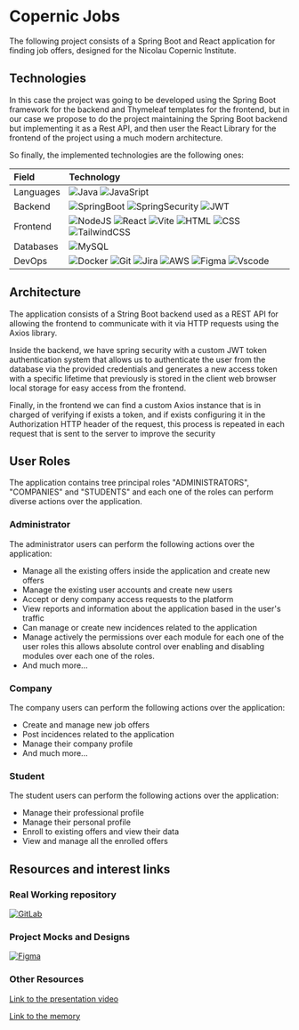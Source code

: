 

# Copernic Jobs

The following project consists of a Spring Boot and React application for finding job offers, designed for the Nicolau Copernic Institute.

## Technologies

In this case the project was going to be developed using the Spring Boot framework for the backend and Thymeleaf templates for the frontend, but in our case we propose to do the project maintaining the Spring Boot backend but implementing it as a Rest API, and then user the React Library for the frontend of the project using a much modern architecture.

So finally, the implemented technologies are the following ones:

| Field             | Technology            |
|:------------------|:----------------------|
|Languages          |![Java](https://img.shields.io/badge/Java-ED8B00?style=for-the-badge&logo=openjdk&logoColor=white) ![JavaSript](https://img.shields.io/badge/JavaScript-F7DF1E?style=for-the-badge&logo=javascript&logoColor=black)|
|Backend            |![SpringBoot](https://img.shields.io/badge/Spring-6DB33F?style=for-the-badge&logo=spring&logoColor=white) ![SpringSecurity](https://img.shields.io/badge/Spring_Security-6DB33F?style=for-the-badge&logo=Spring-Security&logoColor=white) ![JWT](https://img.shields.io/badge/json%20web%20tokens-323330?style=for-the-badge&logo=json-web-tokens&logoColor=pink)|
|Frontend           |![NodeJS](https://img.shields.io/badge/Node.js-43853D?style=for-the-badge&logo=node.js&logoColor=white) ![React](https://img.shields.io/badge/React-20232A?style=for-the-badge&logo=react&logoColor=61DAFB) ![Vite](https://img.shields.io/badge/vite-%23646CFF.svg?style=for-the-badge&logo=vite&logoColor=white) ![HTML](https://img.shields.io/badge/html5-%23E34F26.svg?style=for-the-badge&logo=html5&logoColor=white) ![CSS](https://img.shields.io/badge/css3-%231572B6.svg?style=for-the-badge&logo=css3&logoColor=white) ![TailwindCSS](https://img.shields.io/badge/Tailwind_CSS-38B2AC?style=for-the-badge&logo=tailwind-css&logoColor=white)|
|Databases          |![MySQL](https://img.shields.io/badge/MySQL-00000F?style=for-the-badge&logo=mysql&logoColor=white)|
|DevOps             |![Docker](https://img.shields.io/badge/docker-%230db7ed.svg?style=for-the-badge&logo=docker&logoColor=white) ![Git](https://img.shields.io/badge/git-%23F05033.svg?style=for-the-badge&logo=git&logoColor=white) ![Jira](https://img.shields.io/badge/jira-%230A0FFF.svg?style=for-the-badge&logo=jira&logoColor=white) ![AWS](https://img.shields.io/badge/Amazon_AWS-232F3E?style=for-the-badge&logo=amazon-aws&logoColor=white) ![Figma](https://img.shields.io/badge/figma-%23F24E1E.svg?style=for-the-badge&logo=figma&logoColor=white) ![Vscode](https://img.shields.io/badge/VSCode-0078D4?style=for-the-badge&logo=visual%20studio%20code&logoColor=white)|


## Architecture

The application consists of a String Boot backend used as a REST API for allowing the frontend to communicate with it via HTTP requests using the Axios library.

Inside the backend, we have spring security with a custom JWT token authentication system that allows us to authenticate the user from the database via the provided credentials and generates a new access token with a specific lifetime that previously is stored in the client web browser local storage for easy access from the frontend.

Finally, in the frontend we can find a custom Axios instance that is in charged of verifying if exists a token, and if exists configuring it in the Authorization HTTP header of the request, this process is repeated in each request that is sent to the server to improve the security

## User Roles

The application contains tree principal roles "ADMINISTRATORS", "COMPANIES" and "STUDENTS" and each one of the roles can perform diverse actions over the application.

### Administrator

The administrator users can perform the following actions over the application:

 - Manage all the existing offers inside the application and create new offers
 - Manage the existing user accounts and create new users
 - Accept or deny company access requests to the platform
 - View reports and information about the application based in the user's traffic
 - Can manage or create new incidences related to the application
 - Manage actively the permissions over each module for each one of the user roles this allows absolute 
 control over enabling and disabling modules over each one of the roles.
 - And much more...


### Company

The company users can perform the following actions over the application: 

 - Create and manage new job offers
 - Post incidences related to the application
 - Manage their company profile
 - And much more...

### Student

The student users can perform the following actions over the application:

 - Manage their professional profile
 - Manage their personal profile
 - Enroll to existing offers and view their data
 - View and manage all the enrolled offers


## Resources and interest links

### Real Working repository

[![GitLab](https://img.shields.io/badge/GitLab-330F63?style=for-the-badge&logo=gitlab&logoColor=white)](https://gitlab.com/abp_proyect_copernicjobs)

### Project Mocks and Designs

[![Figma](https://img.shields.io/badge/Figma-F24E1E?style=for-the-badge&logo=figma&logoColor=white)](https://www.figma.com/file/wZxavDMvmwqt1oLiJMaj9k/Borsa-Cop%C3%A8rnic-ERP?type=design&node-id=0%3A1&mode=design&t=6Dm6yHqj0x0wKaBk-1)


### Other Resources

[Link to the presentation video](https://drive.google.com/file/d/1yFVNXISqde5zdfRtNNt_84OaFf16vfbh/view?usp=sharing)

[Link to the memory](https://docs.google.com/document/d/1pSUo712KVO-pkd-E9kiE9OLMdSEOf9X-L-bR7J5ozvQ/edit?usp=sharing)

